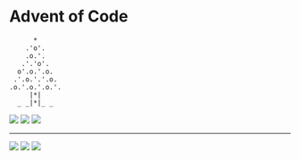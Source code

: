# Advent of Code

```
      *
    .'o'.
    .o.'.
   .'.'o'.
  o'.o.'.o.
 .'.o.'.'.o.
.o.'.o.'.o.'.
     |*|
  _ _|*|_ _
```

![](https://img.shields.io/badge/2021%20📅-8-blue) ![](https://img.shields.io/badge/stars%20⭐-11-yellow) ![](https://img.shields.io/badge/days%20completed-5-red)

---

![](https://img.shields.io/badge/2020%20📅-orange) ![](https://img.shields.io/badge/2020%20⭐-18-yellow) ![](https://img.shields.io/badge/2020%20completed-7-red)
